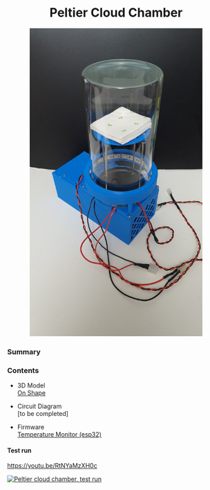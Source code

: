 
<h1  align="center"> Peltier Cloud Chamber </h1>


<p align="center">
  <img src="docs/img/PeltierCloudChamber_20220225.jpg" alt="rendering" width="400"/>
</p>


### Summary



### Contents
* 3D Model <br>
[On Shape](https://cad.onshape.com/documents/e24d3f0c59092dfada429e6a/w/2fb653e358505a46670996ee/e/9da5f6a65d5f518dba16bbf6?renderMode=0&uiState=620a0dbf09703926ef2a5f91)

* Circuit Diagram <br>
[to be completed]

* Firmware <br>
[Temperature Monitor (esp32)](https://github.com/citizen-science-and-engineering/cloud-chamber/tree/main/firmware/temperature_monitor_esp32)

#### Test run
https://youtu.be/RtNYaMzXH0c

[![Peltier cloud chamber, test run](http://img.youtube.com/vi/RtNYaMzXH0c/0.jpg)](https://youtu.be/RtNYaMzXH0c "Peltier cloud chamber, test run")


